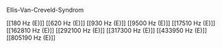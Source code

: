 Ellis-Van-Creveld-Syndrom

[[180 Hz (E)]]
[[620 Hz (E)]]
[[930 Hz (E)]]
[[9500 Hz (E)]]
[[17510 Hz (E)]]
[[162810 Hz (E)]]
[[292100 Hz (E)]]
[[317300 Hz (E)]]
[[433950 Hz (E)]]
[[805190 Hz (E)]]
